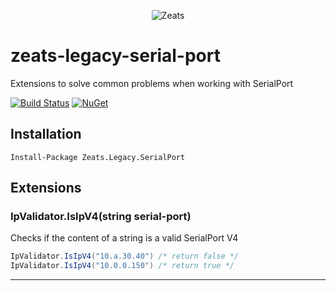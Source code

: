 ﻿<div align="center">

![Zeats](https://zeatsbalancaautomatica.blob.core.windows.net/icons/nuget.png)

</div>

# zeats-legacy-serial-port

Extensions to solve common problems when working with SerialPort

[![Build Status](https://dev.azure.com/zeats/Legacy/_apis/build/status/zeats-legacy-serial-port?branchName=master)](https://dev.azure.com/zeats/Legacy/_build/latest?definitionId=34&branchName=master)
[![NuGet](https://img.shields.io/nuget/v/Zeats.Legacy.SerialPort.svg)](https://www.nuget.org/packages/Zeats.Legacy.SerialPort)

## Installation

```PM>
Install-Package Zeats.Legacy.SerialPort
```

## Extensions

### IpValidator.IsIpV4(string serial-port)
Checks if the content of a string is a valid SerialPort V4
```c#
IpValidator.IsIpV4("10.a.30.40") /* return false */
IpValidator.IsIpV4("10.0.0.150") /* return true */
```
---
